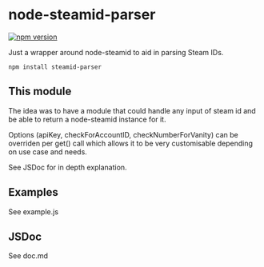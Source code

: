 # node-steamid-parser
[![npm version](https://img.shields.io/npm/v/steamid-parser.svg)](https://npmjs.com/package/steamid-parser)

Just a wrapper around node-steamid to aid in parsing Steam IDs.

```
npm install steamid-parser
```

## This module

The idea was to have a module that could handle any input of steam id and be able to return a node-steamid instance for it.

Options (apiKey, checkForAccountID, checkNumberForVanity) can be overriden per get() call which allows it to be very customisable depending on use case and needs.

See JSDoc for in depth explanation.

## Examples

See example.js

## JSDoc

See doc.md